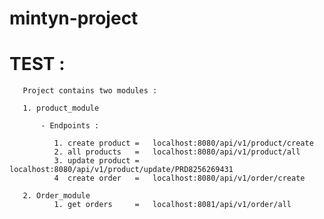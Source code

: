 # mintyn-project


# TEST : 
       Project contains two modules :
       
       1. product_module
           
           - Endpoints : 
            
              1. create product =   localhost:8080/api/v1/product/create
              2. all products   =   localhost:8080/api/v1/product/all
              3. update product =   localhost:8080/api/v1/product/update/PRD8256269431
              4  create order   =   localhost:8080/api/v1/order/create
      
       2. Order_module
              1. get orders     =   localhost:8081/api/v1/order/all
              
              
    
